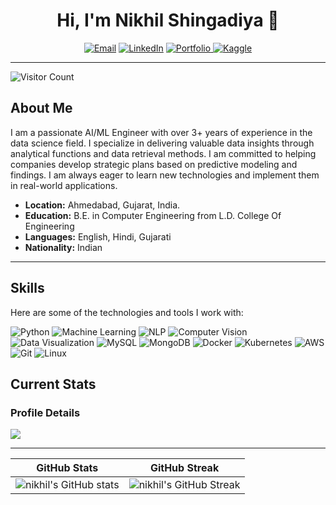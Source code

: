 

<h1 align="center">Hi, I'm Nikhil Shingadiya 👋</h1>

<p align="center">
  <a href="mailto:shingadiyanikhil1634@gmail.com"><img src="https://img.shields.io/badge/Email-D14836?style=for-the-badge&logo=gmail&logoColor=white" alt="Email"></a>
  <a href="https://www.linkedin.com/in/nikhil-shingadiya/"><img src="https://img.shields.io/badge/LinkedIn-%230077B5.svg?style=for-the-badge&logo=linkedin&logoColor=white" alt="LinkedIn"></a>
  <a href="https://twitter.com/nikshingadiya">
  <img src="https://img.shields.io/badge/Portfolio-%23000000.svg?style=for-the-badge&logo=About.me&logoColor=white" alt="Portfolio">
  </a>
  <a href="https://www.kaggle.com/nikshingadiya">
    <img src="https://img.shields.io/badge/Kaggle-%2320BEFF.svg?style=for-the-badge&logo=Kaggle&logoColor=white" alt="Kaggle">
  </a>
</p>

---
![Visitor Count](https://komarev.com/ghpvc/?username=nikshingadiya)
## About Me

I am a passionate AI/ML Engineer with over 3+ years of experience in the data science field. I specialize in delivering valuable data insights through analytical functions and data retrieval methods. I am committed to helping companies develop strategic plans based on predictive modeling and findings. I am always eager to learn new technologies and implement them in real-world applications.

- **Location:** Ahmedabad, Gujarat, India.
- **Education:** B.E. in Computer Engineering from L.D. College Of Engineering
- **Languages:** English, Hindi, Gujarati
- **Nationality:** Indian

---

## Skills

Here are some of the technologies and tools I work with:

![Python](https://img.shields.io/badge/Python-%2314354C.svg?style=for-the-badge&logo=python&logoColor=white)
![Machine Learning](https://img.shields.io/badge/Machine%20Learning-%2300C853.svg?style=for-the-badge&logo=machine-learning&logoColor=white)
![NLP](https://img.shields.io/badge/Natural%20Language%20Processing-%23FF6F00.svg?style=for-the-badge&logo=natural-language-processing&logoColor=white)
![Computer Vision](https://img.shields.io/badge/Computer%20Vision-%23007ACC.svg?style=for-the-badge&logo=computer-vision&logoColor=white)
![Data Visualization](https://img.shields.io/badge/Data%20Visualization-%23E4405F.svg?style=for-the-badge&logo=data-visualization&logoColor=white)
![MySQL](https://img.shields.io/badge/MySQL-%234479A1.svg?style=for-the-badge&logo=mysql&logoColor=white)
![MongoDB](https://img.shields.io/badge/MongoDB-%2347A248.svg?style=for-the-badge&logo=mongodb&logoColor=white)
![Docker](https://img.shields.io/badge/Docker-%232496ED.svg?style=for-the-badge&logo=docker&logoColor=white)
![Kubernetes](https://img.shields.io/badge/Kubernetes-%23326CE5.svg?style=for-the-badge&logo=kubernetes&logoColor=white)
![AWS](https://img.shields.io/badge/Amazon%20AWS-%23232F3E.svg?style=for-the-badge&logo=amazon-aws&logoColor=white)
![Git](https://img.shields.io/badge/Git-%23F05032.svg?style=for-the-badge&logo=git&logoColor=white)
![Linux](https://img.shields.io/badge/Linux-%23FCC624.svg?style=for-the-badge&logo=linux&logoColor=black)


## Current Stats

### Profile Details
![](http://github-profile-summary-cards.vercel.app/api/cards/profile-details?username=nikshingadiya&theme=tokyonight)


---

| **GitHub Stats** | **GitHub Streak** |
| :---: | :---: |
| ![nikhil's GitHub stats](https://github-readme-stats.vercel.app/api?username=nikshingadiya&show_icons=true&theme=tokyonight&from=2020-01-01&to=2025-12-21) | ![nikhil's GitHub Streak](https://nirzak-streak-stats.vercel.app/?user=nikshingadiya&theme=tokyonight) |

